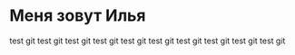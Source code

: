 # Меня зовут Илья
test git
test git
test git
test git
test git
test git
test git
test git
test git
test git

